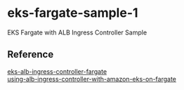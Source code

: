 # eks-fargate-sample-1

EKS Fargate with ALB Ingress Controller Sample

## Reference  

[eks-alb-ingress-controller-fargate](https://aws.amazon.com/premiumsupport/knowledge-center/eks-alb-ingress-controller-fargate/)  
[using-alb-ingress-controller-with-amazon-eks-on-fargate](https://aws.amazon.com/blogs/containers/using-alb-ingress-controller-with-amazon-eks-on-fargate/)
